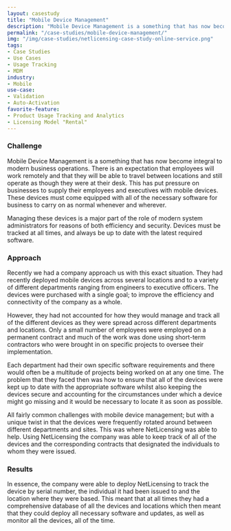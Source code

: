 ```yaml
---
layout: casestudy
title: "Mobile Device Management"
description: "Mobile Device Management is a something that has now become integral to modern business operations."
permalink: "/case-studies/mobile-device-management/"
img: "/img/case-studies/netlicensing-case-study-online-service.png"
tags:
- Case Studies
- Use Cases
- Usage Tracking
- MDM
industry:
- Mobile
use-case:
- Validation
- Auto-Activation
favorite-feature:
- Product Usage Tracking and Analytics
- Licensing Model "Rental"
---
```


### Challenge

Mobile Device Management is a something that has now become integral to modern business operations. There is an expectation that employees will work remotely and that they will be able to travel between locations and still operate as though they were at their desk. This has put pressure on businesses to supply their employees and executives with mobile devices. These devices must come equipped with all of the necessary software for business to carry on as normal whenever and wherever.

Managing these devices is a major part of the role of modern system administrators for reasons of both efficiency and security. Devices must be tracked at all times, and always be up to date with the latest required software.

### Approach

Recently we had a company approach us with this exact situation. They had recently deployed mobile devices across several locations and to a variety of different departments ranging from engineers to executive officers. The devices were purchased with a single goal; to improve the efficiency and connectivity of the company as a whole.

However, they had not accounted for how they would manage and track all of the different devices as they were spread across different departments and locations. Only a small number of employees were employed on a permanent contract and much of the work was done using short-term contractors who were brought in on specific projects to oversee their implementation.

Each department had their own specific software requirements and there would often be a multitude of projects being worked on at any one time. The problem that they faced then was how to ensure that all of the devices were kept up to date with the appropriate software whilst also keeping the devices secure and accounting for the circumstances under which a device might go missing and it would be necessary to locate it as soon as possible.

All fairly common challenges with mobile device management; but with a unique twist in that the devices were frequently rotated around between different departments and sites. This was where NetLicensing was able to help. Using NetLicensing the company was able to keep track of all of the devices and the corresponding contracts that designated the individuals to whom they were issued.

### Results

In essence, the company were able to deploy NetLicensing to track the device by serial number, the individual it had been issued to and the location where they were based. This meant that at all times they had a comprehensive database of all the devices and locations which then meant that they could deploy all necessary software and updates, as well as monitor all the devices, all of the time.
